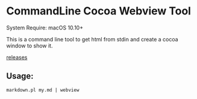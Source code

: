 # CommandLine Cocoa Webview Tool

System Require: macOS 10.10+

This is a command line tool to get html from stdin and create a cocoa window to show it.

[releases](https://github.com/WindProphet/CocoaWebView/releases)

## Usage:
    markdown.pl my.md | webview
